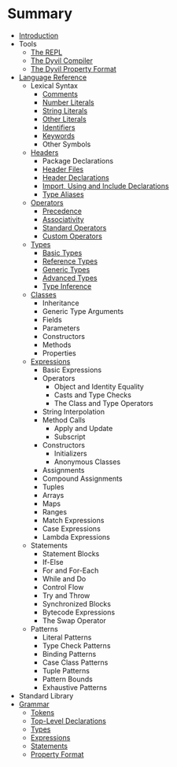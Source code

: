 # Summary

* [Introduction](README.md)
* Tools
   * [The REPL](tools/repl.md)
   * [The Dyvil Compiler](tools/dyvil-compiler.md)
   * [The Dyvil Property Format](tools/dyvil-property-format.md)
* [Language Reference](language-reference.md)
   * Lexical Syntax
       * [Comments](syntax/comments.md)
       * [Number Literals](syntax/number-literals.md)
       * [String Literals](syntax/string-literals.md)
       * [Other Literals](syntax/other-literals.md)
       * [Identifiers](syntax/identifiers.md)
       * [Keywords](syntax/keywords.md)
       * Other Symbols
   * [Headers](headers.md)
       * Package Declarations
       * [Header Files](headers/header-files.md)
       * [Header Declarations](headers/header-declarations.md)
       * [Import, Using and Include Declarations](headers/import-using-and-include-declarations.md)
       * [Type Aliases](headers/package-declaration.md)
   * [Operators](headers/operators.md)
       * [Precedence](headers/precedence.md)
       * [Associativity](headers/associativity.md)
       * [Standard Operators](headers/standard-operators.md)
       * [Custom Operators](headers/custom-operators.md)
   * [Types](types.md)
       * [Basic Types](types/basic-types.md)
       * [Reference Types](types/reference-types.md)
       * [Generic Types](types/generic-types.md)
       * [Advanced Types](types/advanced-types.md)
       * [Type Inference](types/type-inference.md)
   * [Classes](classes.md)
       * Inheritance
       * Generic Type Arguments
       * Fields
       * Parameters
       * Constructors
       * Methods
       * Properties
   * [Expressions](expressions.md)
       * Basic Expressions
       * Operators
           * Object and Identity Equality
           * Casts and Type Checks
           * The Class and Type Operators
       * String Interpolation
       * Method Calls
           * Apply and Update
           * Subscript
       * Constructors
           * Initializers
           * Anonymous Classes
       * Assignments
       * Compound Assignments
       * Tuples
       * Arrays
       * Maps
       * Ranges
       * Match Expressions
       * Case Expressions
       * Lambda Expressions
   * Statements
       * Statement Blocks
       * If-Else
       * For and For-Each
       * While and Do
       * Control Flow
       * Try and Throw
       * Synchronized Blocks
       * Bytecode Expressions
       * The Swap Operator
   * Patterns
       * Literal Patterns
       * Type Check Patterns
       * Binding Patterns
       * Case Class Patterns
       * Tuple Patterns
       * Pattern Bounds
       * Exhaustive Patterns
* Standard Library
* [Grammar](grammar.md)
   * [Tokens](grammar/tokens.md)
   * [Top-Level Declarations](grammar/top-level-declarations.md)
   * [Types](grammar/types.md)
   * [Expressions](grammar/expressions.md)
   * [Statements](grammar/statements.md)
   * [Property Format](grammar/property-format.md)

